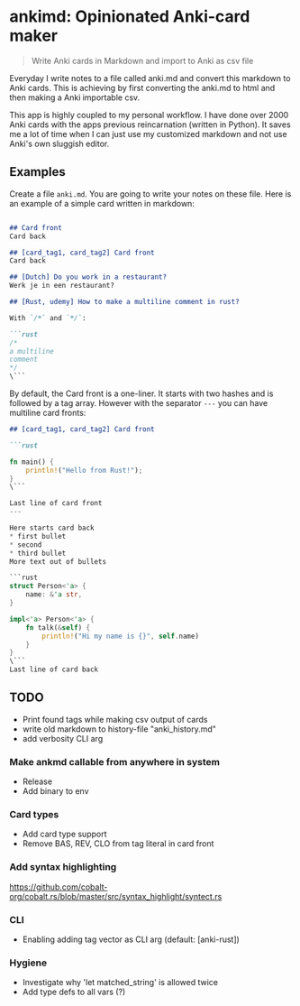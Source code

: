 # ankimd: Opinionated Anki-card maker

> Write Anki cards in Markdown and import to Anki as csv file

Everyday I write notes to a file called anki.md and convert this markdown to Anki cards. This is achieving by first converting the anki.md to html and then making a Anki importable csv.

This app is highly coupled to my personal workflow. I have done over 2000 Anki cards with the apps previous reincarnation (written in Python). It saves me a lot of time when I can just use my customized markdown and not use Anki's own sluggish editor. 


## Examples


Create a file `anki.md`. You are going to write your notes on these file. Here is an example of a simple card written in markdown:

```markdown

## Card front
Card back 

## [card_tag1, card_tag2] Card front
Card back 

## [Dutch] Do you work in a restaurant?
Werk je in een restaurant?

## [Rust, udemy] How to make a multiline comment in rust?

With `/*` and `*/`:

```rust
/*
a multiline
comment
*/
\```

```


By default, the Card front is a one-liner. It starts with two hashes and is followed by a tag array. However with the separator `---` you can have multiline card fronts:

```markdown
## [card_tag1, card_tag2] Card front 

```rust

fn main() {
    println!("Hello from Rust!"); 
}
\```

Last line of card front
---

Here starts card back
* first bullet
* second 
* third bullet
More text out of bullets

```rust
struct Person<'a> {
    name: &'a str,
}

impl<'a> Person<'a> {
    fn talk(&self) {
        println!("Hi my name is {}", self.name)
    }
}
\```
Last line of card back
```

## TODO
* Print found tags while making csv output of cards
* write old markdown to history-file "anki_history.md"
* add verbosity CLI arg

### Make ankmd callable from anywhere in system
* Release
* Add binary to env

### Card types
* Add card type support
* Remove BAS, REV, CLO from tag literal in card front

### Add syntax highlighting
https://github.com/cobalt-org/cobalt.rs/blob/master/src/syntax_highlight/syntect.rs

### CLI
* Enabling adding tag vector as CLI arg (default: [anki-rust])

### Hygiene
* Investigate why 'let matched_string' is allowed twice
* Add type defs to all vars (?)


